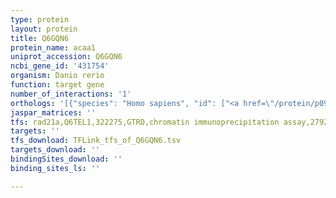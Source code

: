 ```yaml
---
type: protein
layout: protein
title: Q6GQN6
protein_name: acaa1
uniprot_accession: Q6GQN6
ncbi_gene_id: '431754'
organism: Danio rerio
function: target gene
number_of_interactions: '1'
orthologs: '[{"species": "Homo sapiens", "id": ["<a href=\"/protein/p09110\">P09110</a>"]}, {"species": "Mus musculus", "id": ["<a href=\"/protein/q8vch0\">Q8VCH0</a>", "<a href=\"/protein/q921h8\">Q921H8</a>"]}, {"species": "Rattus norvegicus", "id": ["<a href=\"/protein/f1lpd6\">F1LPD6</a>"]}, {"species": "Saccharomyces cerevisiae", "id": ["<a href=\"/protein/p27796\">P27796</a>"]}]'
jaspar_matrices: ''
tfs: rad21a,Q6TEL1,322275,GTRD,chromatin immunoprecipitation assay,27924024%5Buid%5D,No
targets: ''
tfs_download: TFLink_tfs_of_Q6GQN6.tsv
targets_download: ''
bindingSites_download: ''
binding_sites_ls: ''

---
```

